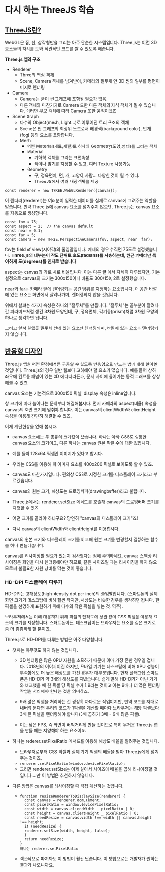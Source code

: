 # 다시 하는 ThreeJS 학습

## [ThreeJS란?](https://threejs.org/manual/#ko/fundamentals)

WebGL은 점, 선, 삼각형만을 그리는 아주 단순한 시스템입니다.
Three.js는 이런 3D 요소들의 처리를 도와 직관적인 코드를 짤 수 있도록 해줍니다.

**Three.js 앱의 구조**

- Renderer
  - Three의 핵심 객체
  - Scene, Camera 객체를 넘겨받아, 카메라의 절두체 안 3D 씬의 일부를 평면이미지로 렌더링
- Camera
  - Camera는 굳이 씬 그래프에 포함될 필요가 없음.
  - 다른 객체와 마찬가지로 Camera 또한 다른 객체의 자식 객체가 될 수 있습니다. 이러면 부모 객체에 따라 Camera 또한 움직이겠죠
- Scene Graph
  - 다수의 Object(mesh, Light...)로 이루어진 트리 구조의 객체
  - Scene은 씬 그래프의 최상위 노드로서 배경색(background color), 안개(fog) 등의 요소를 포함합니다.
  - Mesh
    - 어떤 Material(재료,재질)로 하나의 Geometry(도형,형태)를 그리는 객체
    - Material
      - 기하학 객체를 그리는 표면속성
      - 색이나 밝기를 지정할 수 있고, 여러 Texture 사용가능
    - Geometry
      - 구, 정육면체, 면, 개, 고양이,사람... 다양한 것이 될 수 있다.
      - ThreeJS에서 여러 내장객체를 제공

`const renderer = new THREE.WebGLRenderer({canvas});`

이 렌더러(renderer)는 여러분이 입력한 데이터를 실제로 canvas에 그려주는 역할을 맡습니다.
만약 Three.js에 canvas 요소를 넘겨주지 않으면, Three.js는 canvas 요소를 자동으로 생성합니다.

```
const fov = 75;
const aspect = 2;  // the canvas default
const near = 0.1;
const far = 5;
const camera = new THREE.PerspectiveCamera(fov, aspect, near, far);
```

fov는 field of view(시야각)의 줄임말입니다.
예제의 경우 수직면 75도로 설정했습니다.
**Three.js의 대부분이 각도 단위로 호도(radians)를 사용하는데, 원근 카메라만 특이하게 도(degrees)를 인자로 받습니다**

aspect는 canvas의 가로 세로 비율입니다. 이는 다른 글 에서 자세히 다루겠지만, 기본 설정으로 canvas의 크기는 300x150이니 비율도 300/150, 2로 설정했습니다.

near와 far는 카메라 앞에 렌더링되는 공간 범위를 지정하는 요소입니다. 이 공간 바깥에 있는 요소는 화면에서 잘려나가며, 렌더링되지 않을 것입니다.

위에서 살펴본 4가지 속성은 하나의 "절두체"를 만듭니다. "절두체"는 끝부분이 잘려나간 피라미드처럼 생긴 3차원 모양인데, 구, 정육면체, 각기둥(prism)처럼 3차원 모양의 하나로 생각하면 됩니다.

그리고 앞서 말했듯 절두체 안에 있는 요소만 렌더링되며, 바깥에 있는 요소는 렌더링되지 않습니다.

## [반응형 디자인](https://threejs.org/manual/#ko/responsive)

Three.js 앱을 어떤 환경에서든 구동할 수 있도록 반응형으로 만드는 법에 대해 알아볼 것입니다.
Three.js의 경우 일반 웹보다 고려해야 할 요소가 많습니다.
예를 들어 상하좌우에 컨트롤 패널이 있는 3D 에디터라든가, 문서 사이에 들어가는 동적 그래프를 상상해볼 수 있죠.

canvas 요소는 기본적으로 300x150 픽셀, display 속성은 inline입니다.

창 크기에 따라 늘어나는 문제부터 해결해봅시다. 먼저 카메라의 aspect(비율) 속성을 canvas의 화면 크기에 맞춰야 합니다. 이는 canvas의 clientWidth와 clientHeight 속성을 이용해 간단히 해결할 수 있죠.

이제 계단현상을 없애 봅시다.

- canvas 요소에는 두 종류의 크기값이 있습니다.
  하나는 아까 CSS로 설정한 canvas 요소의 크기이고, 다른 하나는 canvas 원본 픽셀 수에 대한 값입니다.
- 예를 들어 128x64 픽셀인 이미지가 있다고 합시다.
- 우리는 CSS를 이용해 이 이미지 요소를 400x200 픽셀로 보이도록 할 수 있죠.
- canvas도 마찬가지입니다. 편의상 CSS로 지정한 크기를 디스플레이 크기라고 부르겠습니다.

- canvas의 원본 크기, 해상도는 드로잉버퍼(drawingbuffer)라고 불립니다.
- Three.js에서는 renderer.setSize 메서드를 호출해 canvas의 드로잉버퍼 크기를 지정할 수 있죠.
- 어떤 크기를 골라야 하냐구요? 당연히 "canvas의 디스플레이 크기"죠!
- 다시 canvas의 clientWidth와 clientHeight를 이용합시다.

canvas의 원본 크기와 디스플레이 크기를 비교해 원본 크기를 변경할지 결정하는 함수를 하나 만들어줍니다.

canvas를 리사이징할 필요가 있는지 검사했다는 점에 주의하세요. canvas 스펙상 리사이징은 화면을 다시 렌더링해야만 하므로, 같은 사이즈일 때는 리사이징을 하지 않으므로써 불필요한 자원 낭비를 막는 것이 좋습니다.

### HD-DPI 디스플레이 다루기

HD-DPI는 고해상도(high-density dot per inch)의 줄임말입니다.
(스마트폰의 실제 화면 크기가 데스크탑에 비해 훨씬 작지만, 해상도는 비슷한 경우를 생각하면 됩니다. 한 픽셀을 선명하게 표현하기 위해 다수의 작은 픽셀을 넣는 것. 역주).

브라우저에서는 이에 대응하기 위해 픽셀의 집적도에 상관 없이 CSS 픽셀을 이용해 요소의 크기를 지정합니다. 스마트폰이든, 데스크탑이든 브라우저는 요소를 같은 크기로 좀 더 촘촘하게 할 뿐이죠.

Three.js로 HD-DPI를 다루는 방법은 아주 다양합니다.

- 첫째는 아무것도 하지 않는 것입니다.

  - 3D 렌더링은 많은 GPU 자원을 소모하기 때문에 아마 가장 흔한 경우일 겁니다. 2018년의 이야기이긴 하지만, 모바일 기기는 데스크탑에 비해 GPU 성능이 부족함에도 더 높은 해상도를 가진 경우가 대부분입니다. 현재 플래그쉽 스마트폰은 HD-DPI 약 3배의 해상도를 지녔습니다. 쉽게 말해 HD-DPI가 아닌 기기와 비교했을 때 한 픽셀 당 픽셀 수가 1:9라는 것이고 이는 9배나 더 많은 렌더링 작업을 처리해야 한다는 것을 의미하죠.

  - 9배 많은 픽셀을 처리하는 건 굉장히 까다로운 작업이지만, 만약 코드를 저대로 내버려 둔다면 우리의 코드가 1픽셀을 계산할 때마다 브라우저는 해당 픽셀보다 3배 큰 픽셀을 렌더링해야 합니다(3배 곱하기 3배 = 9배 많은 픽셀).

  - 이는 낮은 FPS, 즉 화면이 버벅거리게 만들 것이므로 특히 무거운 Three.js 앱을 만들 때는 지양해야 하는 요소이죠.

- 하나는 rederer.setPixelRatio 메서드를 이용해 해상도 배율을 알려주는 것입니다.

  - 브라우저로부터 CSS 픽셀과 실제 기기 픽셀의 배율을 받아 Three.js에게 넘겨주는 것이죠.
  - `renderer.setPixelRatio(window.devicePixelRatio);`
  - 그러면 renderer.setSize는 이제 알아서 사이즈에 배율을 곱해 리사이징할 것입니다....만 이 방법은 추천하지 않습니다.

- 다른 방법은 canvas를 리사이징할 때 직접 계산하는 것입니다.

  - ```
    function resizeRendererToDisplaySize(renderer) {
      const canvas = renderer.domElement;
      const pixelRatio = window.devicePixelRatio;
      const width = canvas.clientWidth _ pixelRatio | 0;
      const height = canvas.clientHeight _ pixelRatio | 0;
      const needResize = canvas.width !== width || canvas.height !== height;
      if (needResize) {
      renderer.setSize(width, height, false);
      }
      return needResize;
    }
    하나는 rederer.setPixelRatio
    ```

  - 객관적으로 따져봐도 이 방법이 훨씬 낫습니다. 이 방법으로는 개발자가 원하는 결과가 나오니까요.
